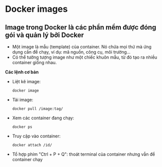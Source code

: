 # Docker images
## Image trong Docker là các phần mềm được đóng gói và quản lý bởi Docker
- Một image là mẫu (template) của container. Nó chứa mọi thứ mà ứng dụng cần để chạy, ví dụ: mã nguồn, công cụ, môi trường...
- Có thể tưởng tượng image như một chiếc khuôn mẫu, từ đó tạo ra nhiều container giống nhau.

**Các lệnh cơ bản**
- Liệt kê image:
    ```
    docker image
    ```

- Tải image:
    ```
  docker pull /image:tag/
    ```

- Xem các container đang chạy:

    `docker ps`

- Truy cập vào container:

    `docker attach /id/`

- Tổ hợp phím "Ctrl + P + Q": thoát terminal của container nhưng vẫn để container chạy
